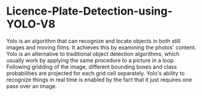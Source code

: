 # Licence-Plate-Detection-using-YOLO-V8

Yolo is an algorithm that can recognize and locate objects in both still images and moving films. It achieves this by examining the photos' content. Yolo is an alternative to traditional object detection algorithms, which usually work by applying the same procedure to a picture in a loop. Following gridding of the image, different bounding boxes and class probabilities are projected for each grid cell separately. Yolo's ability to recognize things in real time is enabled by the fact that it just requires one pass over an image.
